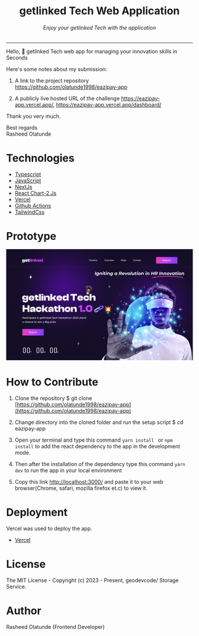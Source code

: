 <div align="center">
<h1>getlinked Tech Web Application</h1>
<h6><i>Enjoy your getlinked Tech  with the application</i></h6>
<hr />
</div>

Hello, 👋 
getlinked Tech web app for managing your innovation skills in Seconds

Here's some notes about my submission:

1. A link to the project repository   https://github.com/olatunde1998/eazipay-app

2. A publicly live hosted URL of the challenge  https://eazipay-app.vercel.app/, https://eazipay-app.vercel.app/dashboard/

Thank you very much.

Best regards\
Rasheed Olatunde

# Technologies 

 + [Typescript](https://www.typescriptlang.org/) 
 + [JavaScript](https://javascript.info/) 
 + [NextJs](https://nextjs.org/)
 + [React Chart-2.Js](https://react-chartjs-2.js.org/examples/line-chart/) 
 + [Vercel](https://vercel.com/dashboard) 
 + [Github Actions](https://docs.github.com/en/actions/)
 + [TailwindCss](https://tailwindcss.com/) 



# Prototype
![Minion](public/images/getlinked-tech.png)
 
# How to Contribute

1. Clone the repository 
$ git clone [https://github.com/olatunde1998/eazipay-app](https://github.com/olatunde1998/eazipay-app)

2. Change directory into the cloned folder and run the setup script
$ cd eazipay-app

3. Open your terminal and type this command `yarn install ` or `npm install` to add the react dependency to the app in the development mode.

4. Then after the installation of the  dependency type this command  `yarn dev` to run the app in your local environment 

5. Copy this link [http://localhost:3000/](http://localhost:3000/) and paste it to your web browser(Chrome, safari, mozilla firefox et.c) to view it.


# Deployment
Vercel was used to deploy the app. 
 + [Vercel](https://vercel.com/dashboard)

# License
The MIT License - Copyright (c) 2023 - Present, geodevcode/  Storage Service.

# Author
Rasheed Olatunde (Frontend Developer)
